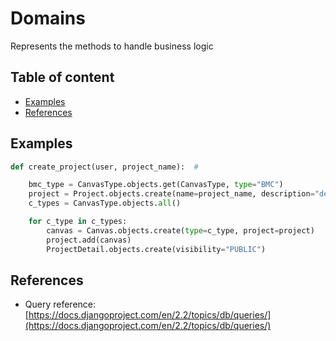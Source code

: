 # Domains

Represents the methods to handle business logic

## Table of content

-   [Examples](#examples)
-   [References](#references)

## Examples

```python
def create_project(user, project_name):  #

    bmc_type = CanvasType.objects.get(CanvasType, type="BMC")
    project = Project.objects.create(name=project_name, description="description")
    c_types = CanvasType.objects.all()

    for c_type in c_types:
        canvas = Canvas.objects.create(type=c_type, project=project)
        project.add(canvas)
        ProjectDetail.objects.create(visibility="PUBLIC")
```

## References

-   Query reference: [https://docs.djangoproject.com/en/2.2/topics/db/queries/](https://docs.djangoproject.com/en/2.2/topics/db/queries/)
